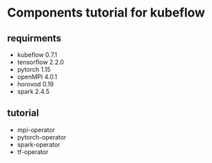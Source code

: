 <!-- TODO: -->
# Components tutorial for kubeflow

## requirments

- kubeflow 0.7.1
- tensorflow 2.2.0
- pytorch 1.15
- openMPI 4.0.1
- horovod 0.19
- spark 2.4.5

## tutorial

- mpi-operator
- pytorch-operator
- spark-operator
- tf-operator